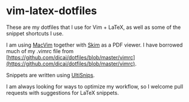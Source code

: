 # vim-latex-dotfiles
These are my dotfiles that I use for Vim + LaTeX, as well as some of the snippet shortcuts I use.

I am using [MacVim](https://github.com/macvim-dev/macvim) together with [Skim](https://skim-app.sourceforge.io/) as a PDF viewer. I have borrowed much of my .vimrc file from [https://github.com/dicai/dotfiles/blob/master/vimrc](https://github.com/dicai/dotfiles/blob/master/vimrc).

Snippets are written using [UltiSnips](https://github.com/SirVer/ultisnips).

I am always looking for ways to optimize my workflow, so I welcome pull requests with suggestions for LaTeX snippets.
